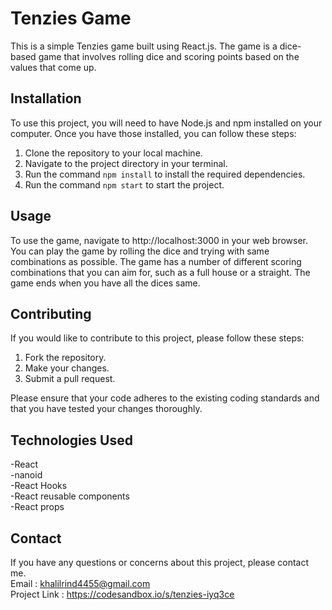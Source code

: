 # Tenzies Game

This is a simple Tenzies game built using React.js. The game is a dice-based game that involves rolling dice and scoring points based on the values that come up.

## Installation

To use this project, you will need to have Node.js and npm installed on your computer. Once you have those installed, you can follow these steps:

1. Clone the repository to your local machine.
2. Navigate to the project directory in your terminal.
3. Run the command `npm install` to install the required dependencies.
4. Run the command `npm start` to start the project.

## Usage

To use the game, navigate to http://localhost:3000 in your web browser. You can play the game by rolling the dice and trying with same combinations as possible. The game has a number of different scoring combinations that you can aim for, such as a full house or a straight. The game ends when you have all the dices same.

## Contributing

If you would like to contribute to this project, please follow these steps:

1. Fork the repository.
2. Make your changes.
3. Submit a pull request.

Please ensure that your code adheres to the existing coding standards and that you have tested your changes thoroughly.

## Technologies Used

-React    
-nanoid  
-React Hooks  
-React reusable components  
-React props  

## Contact

If you have any questions or concerns about this project, please contact me.  
Email : khalilrind4455@gmail.com  
Project Link : https://codesandbox.io/s/tenzies-iyq3ce
